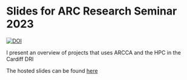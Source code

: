 # Slides for ARC Research Seminar 2023

[![DOI](https://zenodo.org/badge/DOI/10.5281/zenodo.8013143.svg)](https://doi.org/10.5281/zenodo.8013143)

I present an overview of projects that uses ARCCA and the HPC in the Cardiff DRI

The hosted slides can be found [here](https://h-mateus.github.io/presentations_arc-research-day_2023-06-02/2023-06-02_arcca-rug-day.html#/title-slide)
